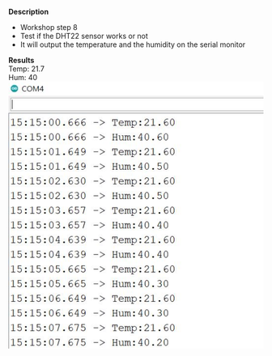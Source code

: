 **Description**  
-  Workshop step 8
-  Test if the DHT22 sensor works or not
-  It will output the temperature and the humidity on the serial monitor


**Results**  
Temp: 21.7  
Hum: 40  
![Test DHT22 result](https://github.com/abichoi/plant-monitor/blob/main/images/test_DHT22.JPG?raw=true)
